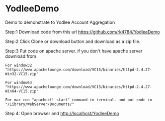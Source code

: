 # YodleeDemo
Demo to demonstrate  to Yodlee Account Aggregation

Step:1 Download code from this url https://github.com/rk4784/YodleeDemo

Step:2 Click Clone or download button and download as a zip file.

Step:3 Put code on apache server.
  if you don't have apache server download from 
    
    For window32 "https://www.apachelounge.com/download/VC15/binaries/httpd-2.4.27-Win32-VC15.zip"
    
    For window64 "https://www.apachelounge.com/download/VC15/binaries/httpd-2.4.27-Win64-VC15.zip"
    
    For mac run "apachectl start" command in terminal. and put code in "/Library/WebServer/Documents/"

Step 4: Open browser and  <a href="http://localhost/YodleeDemo" target="_blank">http://localhost/YodleeDemo</a>


